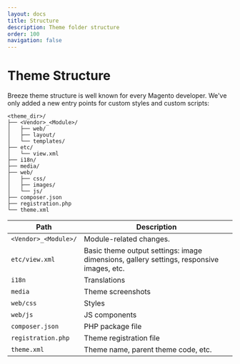 ```yaml
---
layout: docs
title: Structure
description: Theme folder structure
order: 100
navigation: false
---
```


# Theme Structure

Breeze theme structure is well known for every Magento developer. We've only added
a new entry points for custom styles and custom scripts:

```
<theme_dir>/
├── <Vendor>_<Module>/
│   ├── web/
│   ├── layout/
│   └── templates/
├── etc/
│   └── view.xml
├── i18n/
├── media/
├── web/
│   ├── css/
│   ├── images/
│   └── js/
├── composer.json
├── registration.php
└── theme.xml
```

Path                    | Description
------------------------|--------------------------
`<Vendor>_<Module>/`    | Module-related changes.
`etc/view.xml`          | Basic theme output settings: image dimensions, gallery settings, responsive images, etc.
`i18n`                  | Translations
`media`                 | Theme screenshots
`web/css`               | Styles
`web/js`                | JS components
`composer.json`         | PHP package file
`registration.php`      | Theme registration file
`theme.xml`             | Theme name, parent theme code, etc.

